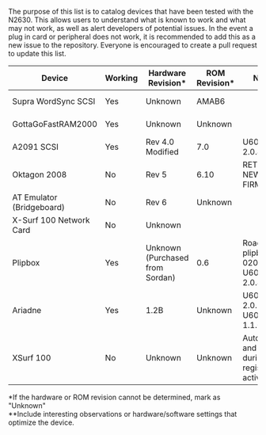 The purpose of this list is to catalog devices that have been tested with the N2630. This allows users to understand what is known to work and what may not work, as well as alert developers of potential issues. In the event a plug in card or peripheral does not work, it is recommended to add this as a new issue to the repository. Everyone is encouraged to create a pull request to update this list.

Device|Working|Hardware Revision*|ROM Revision*|Notes**|Date Reported
-|-|-|-|-|-
Supra WordSync SCSI|Yes|Unknown|AMAB6||March 2023
GottaGoFastRAM2000|Yes|Unknown|Unknown||March 2023
A2091 SCSI|Yes|Rev 4.0 Modified|7.0|U600 Rev 2.0.4|October 2023
Oktagon 2008|No|Rev 5|6.10|RETEST WITH NEWEST FIRMWARE|September 2023
AT Emulator (Bridgeboard)|No|Rev 6|Unknown||September 2023
X-Surf 100 Network Card|No|Unknown|||September 2023
Plipbox|Yes|Unknown (Purchased from Sordan)|0.6|Roadshow,<br>plipbox.device 020,<br>U600 Rev 2.0.4|October 2023
Ariadne|Yes|1.2B|Unknown|U600 Rev 2.0.5<br>U602 Rev 1.1.0|October 2023
XSurf 100|No|Unknown|Unknown|Autconfigures and then fails during initial register activity.|October 2023

*If the hardware or ROM revision cannot be determined, mark as "Unknown"  
**Include interesting observations or hardware/software settings that optimize the device.
